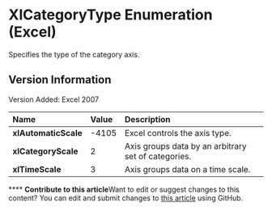 
# XlCategoryType Enumeration (Excel)

Specifies the type of the category axis.


## Version Information

Version Added: Excel 2007 



|**Name**|**Value**|**Description**|
|:-----|:-----|:-----|
| **xlAutomaticScale**|-4105|Excel controls the axis type.|
| **xlCategoryScale**|2|Axis groups data by an arbitrary set of categories.|
| **xlTimeScale**|3|Axis groups data on a time scale.|

****   **Contribute to this article**Want to edit or suggest changes to this content? You can edit and submit changes to  [this article](https://github.com/jhershey00/VBA_Excel_Test/OpenXMLCon/articles/2308ced5-c04f-5f71-7239-8dea35c93f20.md) using GitHub.

